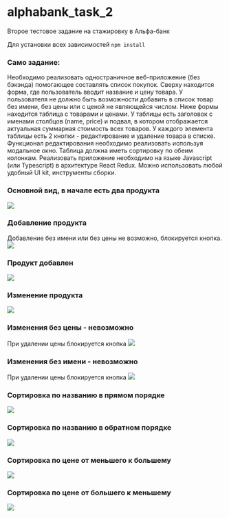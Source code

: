 # alphabank_task_2
Второе тестовое задание на стажировку в Альфа-банк

Для установки всех зависимостей `npm install` <br>

### Само задание: <br>
Необходимо реализовать одностраничное веб-приложение (без бэкэнда) помогающее составлять список покупок. Сверху находится форма, где пользователь вводит название и цену товара. У пользователя не должно быть возможности добавить в список товар без имени, без цены или с ценой не являющейся числом. Ниже формы находится таблица с товарами и ценами. У таблицы есть заголовок с именами столбцов (name, price) и подвал, в котором отображается актуальная суммарная стоимость всех товаров. У каждого элемента таблицы есть 2 кнопки - редактирование и удаление товара в списке. Функционал редактирования необходимо реализовать используя модальное окно. Таблица должна иметь сортировку по обеим колонкам.
Реализовать приложение необходимо на языке Javascript (или Typescript) в архитектуре React Redux. Можно использовать любой удобный UI kit, инструменты сборки.



### Основной вид, в начале есть два продукта
![](./img/mainpage.png)

### Добавление продукта
Добавление без имени или без цены не возможно, блокируется кнопка.
![](./img/AddProduct.png)

### Продукт добавлен
![](./img/AddedProduct.png)

### Изменение продукта
![](./img/EditProduct.png)

### Изменения без цены - невозможно
При удалении цены блокируется кнопка
![](./img/EditProductNoPrice.png)

### Изменения без имени - невозможно
При удалении цены блокируется кнопка
![](./img/EditProductNoName.png)

### Сортировка по названию в прямом порядке
![](./img/SortByNameFromAToZ.png)

### Сортировка по названию в обратном порядке
![](./img/SortByNameFromZToA.png)

### Сортировка по цене от меньшего к большему
![](./img/SortByPriceFromLowToHigh.png)

### Сортировка по цене от большего к меньшему
![](./img/SortByPriceFromHighToLow.png)
